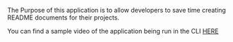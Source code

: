 The Purpose of this application is to allow developers to save time creating README documents for their projects.

You can find a sample video of the application being run in the CLI [HERE](https://drive.google.com/file/d/1j9ew2LvUAa9yL3z4KBYjdQDjQJsPpuVy/view?usp=sharing)
